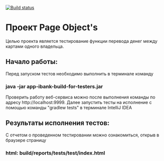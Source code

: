 [![Build status](https://ci.appveyor.com/api/projects/status/glfv7c1rw3gheusw?svg=true)](https://ci.appveyor.com/project/Guliaiev/page-object-s)

# Проект Page Object's
Целью проекта является тестирование функции перевода денег между картами одного владельца.

## Начало работы:
Перед запуском тестов необходимо выполнить в терминале команду 
### java -jar app-ibank-build-for-testers.jar
Проверить работу веб-сервиса можно после выполнения команды по адресу http://localhost:9999.
Далее запустить тесты на исполнение с помощью команды "gradlew tests" в терминале IntelliJ IDEA

## Результаты исполнения тестов:
С отчетом о проведенном тестировании можно ознакомиться, открыв в браузере страницу 
### html: build/reports/tests/test/index.html
